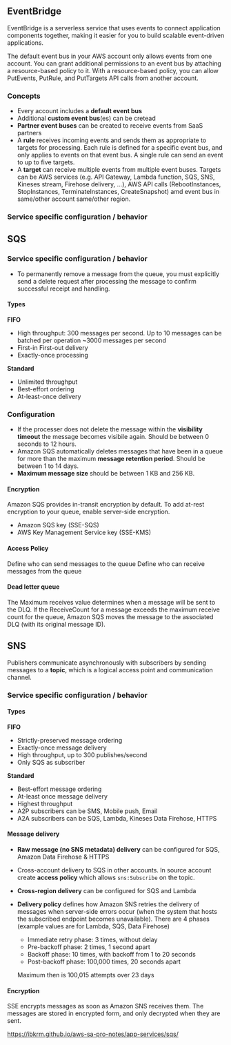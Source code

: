 ## EventBridge

EventBridge is a serverless service that uses events to connect application components together, making it easier for you to build scalable event-driven applications.

The default event bus in your AWS account only allows events from one account. You can grant additional permissions to an event bus by attaching a resource-based policy to it. With a resource-based policy, you can allow PutEvents, PutRule, and PutTargets API calls from another account. 

### Concepts

* Every account includes a **default event bus**
* Additional **custom event bus**(es) can be cretead
* **Partner event buses** can be created to receive events from SaaS partners
* A **rule** receives incoming events and sends them as appropriate to targets for processing. Each rule is defined for a specific event bus, and only applies to events on that event bus. A single rule can send an event to up to five targets.
* A **target** can receive multiple events from multiple event buses. Targets can be AWS services (e.g. API Gateway, Lambda function, SQS, SNS, Kineses stream, Firehose delivery, ...),  AWS API calls (RebootInstances, StopInstances, TerminateInstances, CreateSnapshot) amd event bus in same/other account same/other region.

### Service specific configuration / behavior

## SQS

### Service specific configuration / behavior

* To permanently remove a message from the queue, you must explicitly send a delete request after processing the message to confirm successful receipt and handling.

#### Types

**FIFO**

* High throughput: 300 messages per second. Up to 10 messages can be batched per operation ~3000 messages per second
* First-in First-out delivery
* Exactly-once processing

**Standard**

* Unlimited throughput
* Best-effort ordering
* At-least-once delivery

### Configuration

* If the processer does not delete the message within the **visibility timeout** the message becomes visibile again. Should be between 0 seconds to 12 hours.
* Amazon SQS automatically deletes messages that have been in a queue for more than the maximum **message retention period**. Should be between 1 to 14 days.
* **Maximum message size** should be between 1 KB and 256 KB.

#### Encryption

Amazon SQS provides in-transit encryption by default. To add at-rest encryption to your queue, enable server-side encryption.

* Amazon SQS key (SSE-SQS)
* AWS Key Management Service key (SSE-KMS)

#### Access Policy

Define who can send messages to the queue
Define who can receive messages from the queue

#### Dead letter queue

The Maximum receives value determines when a message will be sent to the DLQ. If the ReceiveCount for a message exceeds the maximum receive count for the queue, Amazon SQS moves the message to the associated DLQ (with its original message ID).

## SNS

Publishers communicate asynchronously with subscribers by sending messages to a **topic**, which is a logical access point and communication channel.

### Service specific configuration / behavior

#### Types

**FIFO**
  * Strictly-preserved message ordering
  * Exactly-once message delivery
  * High throughput, up to 300 publishes/second
  * Only SQS as subscriber

**Standard**
  * Best-effort message ordering
  * At-least once message delivery
  * Highest throughput
  * A2P subscribers can be SMS, Mobile push, Email
  * A2A subscribers can be SQS, Lambda, Kineses Data Firehose, HTTPS

#### Message delivery

* **Raw message (no SNS metadata) delivery** can be configured for SQS, Amazon Data Firehose & HTTPS
* Cross-account delivery to SQS in other accounts. In source account create **access policy** which allows `sns:Subscribe` on the topic.
* **Cross-region delivery** can be configured for SQS and Lambda
* **Delivery policy** defines how Amazon SNS retries the delivery of messages when server-side errors occur (when the system that hosts the subscribed endpoint becomes unavailable). There are 4 phases (example values are for Lambda, SQS, Data Firehose)
  * Immediate retry phase: 3 times, without delay
  * Pre-backoff phase: 2 times, 1 second apart
  * Backoff phase: 10 times, with backoff from 1 to 20 seconds
  * Post-backoff phase: 100,000 times, 20 seconds apart

  Maximum then is 100,015 attempts over 23 days

#### Encryption 

SSE encrypts messages as soon as Amazon SNS receives them. The messages are stored in encrypted form, and only decrypted when they are sent.

https://ibkrm.github.io/aws-sa-pro-notes/app-services/sqs/

